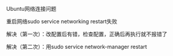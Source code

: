 Ubuntu网络连接问题



重启网络sudo service networking restart失败

解决（第一次）：改配置后有错，检查配置，正确后再执行就不报错了

解决（第二次）：用sudo service network-manager restart


